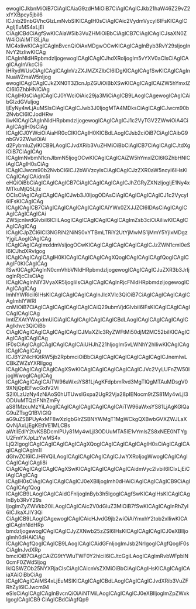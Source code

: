 ewogICJkbnMiOiB7CiAgICAiaG9zdHMiOiB7CiAgICAgICJkb21haW46Z29vZ2xlYXBpcy5jbiI6
ICJnb29nbGVhcGlzLmNvbSIKICAgIH0sCiAgICAic2VydmVycyI6IFsKICAgICAgIjEuMS4xLjEi
CiAgICBdCiAgfSwKICAiaW5ib3VuZHMiOiBbCiAgICB7CiAgICAgICJsaXN0ZW4iOiAiMTI3LjAu
MC4xIiwKICAgICAgInBvcnQiOiAxMDgwOCwKICAgICAgInByb3RvY29sIjogInNvY2tzIiwKICAg
ICAgInNldHRpbmdzIjogewogICAgICAgICJhdXRoIjogIm5vYXV0aCIsCiAgICAgICAgInVkcCI6
IHRydWUsCiAgICAgICAgInVzZXJMZXZlbCI6IDgKICAgICAgfSwKICAgICAgInNuaWZmaW5nIjog
ewogICAgICAgICJkZXN0T3ZlcnJpZGUiOiBbXSwKICAgICAgICAiZW5hYmxlZCI6IGZhbHNlCiAg
ICAgIH0sCiAgICAgICJ0YWciOiAic29ja3MiCiAgICB9LAogICAgewogICAgICAibGlzdGVuIjog
IjEyNy4wLjAuMSIsCiAgICAgICJwb3J0IjogMTA4MDksCiAgICAgICJwcm90b2NvbCI6ICJodHRw
IiwKICAgICAgInNldHRpbmdzIjogewogICAgICAgICJ1c2VyTGV2ZWwiOiA4CiAgICAgIH0sCiAg
ICAgICJ0YWciOiAiaHR0cCIKICAgIH0KICBdLAogICJsb2ciOiB7CiAgICAibG9nbGV2ZWwiOiAi
d2FybmluZyIKICB9LAogICJvdXRib3VuZHMiOiBbCiAgICB7CiAgICAgICJtdXgiOiB7CiAgICAg
ICAgImNvbmN1cnJlbmN5IjogOCwKICAgICAgICAiZW5hYmxlZCI6IGZhbHNlCiAgICAgIH0sCiAg
ICAgICJwcm90b2NvbCI6ICJ2bWVzcyIsCiAgICAgICJzZXR0aW5ncyI6IHsKICAgICAgICAidm5l
eHQiOiBbCiAgICAgICAgICB7CiAgICAgICAgICAgICJhZGRyZXNzIjogIjE1Ny4xMTkuMjQ5LjIz
OCIsCiAgICAgICAgICAgICJwb3J0IjogODAsCiAgICAgICAgICAgICJ1c2VycyI6IFsKICAgICAg
ICAgICAgICB7CiAgICAgICAgICAgICAgICAiYWx0ZXJJZCI6IDAsCiAgICAgICAgICAgICAgICAi
ZW5jcnlwdGlvbiI6ICIiLAogICAgICAgICAgICAgICAgImZsb3ciOiAiIiwKICAgICAgICAgICAg
ICAgICJpZCI6ICI3NGRiN2NiNS0xYTBmLTRiY2UtYjMwMS1jMmY5YjIxMDgzYjgiLAogICAgICAg
ICAgICAgICAgImxldmVsIjogOCwKICAgICAgICAgICAgICAgICJzZWN1cml0eSI6ICJhdXRvIgog
ICAgICAgICAgICAgIH0KICAgICAgICAgICAgXQogICAgICAgICAgfQogICAgICAgIF0KICAgICAg
fSwKICAgICAgInN0cmVhbVNldHRpbmdzIjogewogICAgICAgICJuZXR3b3JrIjogInRjcCIsCiAg
ICAgICAgInNlY3VyaXR5IjogIiIsCiAgICAgICAgInRjcFNldHRpbmdzIjogewogICAgICAgICAg
ImhlYWRlciI6IHsKICAgICAgICAgICAgInJlcXVlc3QiOiB7CiAgICAgICAgICAgICAgImhlYWRl
cnMiOiB7CiAgICAgICAgICAgICAgICAiQ29ubmVjdGlvbiI6IFsKICAgICAgICAgICAgICAgICAg
ImtlZXAtYWxpdmUiCiAgICAgICAgICAgICAgICBdLAogICAgICAgICAgICAgICAgIkhvc3QiOiBb
CiAgICAgICAgICAgICAgICAgICJMaXZlc3RyZWFtMi50djM2MC52biIKICAgICAgICAgICAgICAg
IF0sCiAgICAgICAgICAgICAgICAiUHJhZ21hIjogIm5vLWNhY2hlIiwKICAgICAgICAgICAgICAg
ICJBY2NlcHQtRW5jb2RpbmciOiBbCiAgICAgICAgICAgICAgICAgICJnemlwLCBkZWZsYXRlIgog
ICAgICAgICAgICAgICAgXSwKICAgICAgICAgICAgICAgICJVc2VyLUFnZW50IjogWwogICAgICAg
ICAgICAgICAgICAiTW96aWxsYS81LjAgKFdpbmRvd3MgTlQgMTAuMDsgV09XNjQpIEFwcGxlV2Vi
S2l0LzUzNy4zNiAoS0hUTUwsIGxpa2UgR2Vja28pIENocm9tZS81My4wLjI3ODUuMTQzIFNhZmFy
aS81MzcuMzYiLAogICAgICAgICAgICAgICAgICAiTW96aWxsYS81LjAgKGlQaG9uZTsgQ1BVIGlQ
aG9uZSBPUyAxMF8wXzIgbGlrZSBNYWMgT1MgWCkgQXBwbGVXZWJLaXQvNjAxLjEgKEtIVE1MLCBs
aWtlIEdlY2tvKSBDcmlPUy81My4wLjI3ODUuMTA5IE1vYmlsZS8xNEE0NTYgU2FmYXJpLzYwMS4x
LjQ2IgogICAgICAgICAgICAgICAgXQogICAgICAgICAgICAgIH0sCiAgICAgICAgICAgICAgIm1l
dGhvZCI6ICJHRVQiLAogICAgICAgICAgICAgICJwYXRoIjogWwogICAgICAgICAgICAgICAgIi8i
CiAgICAgICAgICAgICAgXSwKICAgICAgICAgICAgICAidmVyc2lvbiI6ICIxLjEiCiAgICAgICAg
ICAgIH0sCiAgICAgICAgICAgICJ0eXBlIjogImh0dHAiCiAgICAgICAgICB9CiAgICAgICAgfQog
ICAgICB9LAogICAgICAidGFnIjogInByb3h5IgogICAgfSwKICAgIHsKICAgICAgInByb3RvY29s
IjogImZyZWVkb20iLAogICAgICAic2V0dGluZ3MiOiB7fSwKICAgICAgInRhZyI6ICJkaXJlY3Qi
CiAgICB9LAogICAgewogICAgICAicHJvdG9jb2wiOiAiYmxhY2tob2xlIiwKICAgICAgInNldHRp
bmdzIjogewogICAgICAgICJyZXNwb25zZSI6IHsKICAgICAgICAgICJ0eXBlIjogImh0dHAiCiAg
ICAgICAgfQogICAgICB9LAogICAgICAidGFnIjogImJsb2NrIgogICAgfQogIF0sCiAgInJvdXRp
bmciOiB7CiAgICAiZG9tYWluTWF0Y2hlciI6ICJtcGgiLAogICAgImRvbWFpblN0cmF0ZWd5Ijog
IklQSWZOb25NYXRjaCIsCiAgICAicnVsZXMiOiBbCiAgICAgIHsKICAgICAgICAiaXAiOiBbCiAg
ICAgICAgICAiMS4xLjEuMSIKICAgICAgICBdLAogICAgICAgICJvdXRib3VuZFRhZyI6ICJwcm94
eSIsCiAgICAgICAgInBvcnQiOiAiNTMiLAogICAgICAgICJ0eXBlIjogImZpZWxkIgogICAgICB9
CiAgICBdCiAgfQp9
